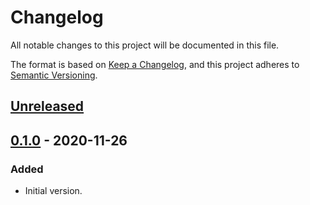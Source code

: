 # Changelog
All notable changes to this project will be documented in this file.

The format is based on [Keep a Changelog](https://keepachangelog.com/en/1.0.0/),
and this project adheres to [Semantic Versioning](https://semver.org/spec/v2.0.0.html).

## [Unreleased]

## [0.1.0] - 2020-11-26
### Added
- Initial version.

[Unreleased]: https://github.com/elizagamedev/unity-emacs/compare/v0.1.0...HEAD
[0.1.0]: https://github.com/elizagamedev/unity-emacs/releases/tag/v0.1.0
